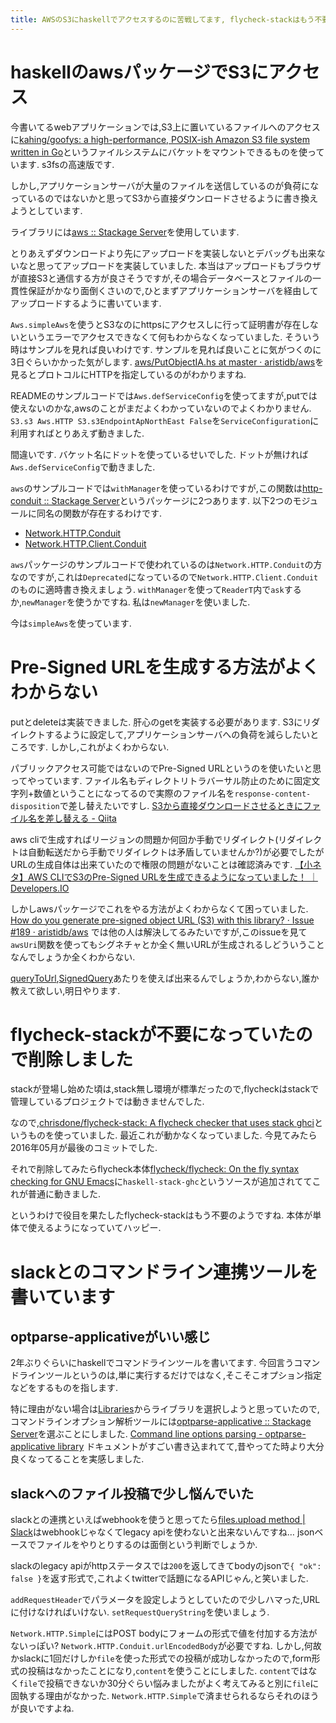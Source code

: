 ```yaml
---
title: AWSのS3にhaskellでアクセスするのに苦戦してます, flycheck-stackはもう不要になってました, optparse-applicativeがいい感じ
---
```


# haskellのawsパッケージでS3にアクセス

今書いてるwebアプリケーションでは,S3上に置いているファイルへのアクセスに[kahing/goofys: a high-performance, POSIX-ish Amazon S3 file system written in Go](https://github.com/kahing/goofys/)というファイルシステムにバケットをマウントできるものを使っています.
s3fsの高速版です.

しかし,アプリケーションサーバが大量のファイルを送信しているのが負荷になっているのではないかと思ってS3から直接ダウンロードさせるように書き換えようとしています.

ライブラリには[aws :: Stackage Server](https://www.stackage.org/package/aws)を使用しています.

とりあえずダウンロードより先にアップロードを実装しないとデバッグも出来ないなと思ってアップロードを実装していました.
本当はアップロードもブラウザが直接S3と通信する方が良さそうですが,その場合データベースとファイルの一貫性保証がかなり面倒くさいので,ひとまずアプリケーションサーバを経由してアップロードするように書いています.

`Aws.simpleAws`を使うとS3なのにhttpsにアクセスしに行って証明書が存在しないというエラーでアクセスできなくて何もわからなくなっていました.
そういう時はサンプルを見れば良いわけです.
サンプルを見れば良いことに気がつくのに3日ぐらいかかった気がします.
[aws/PutObjectIA.hs at master · aristidb/aws](https://github.com/aristidb/aws/blob/master/Examples/PutObjectIA.hs)を見るとプロトコルにHTTPを指定しているのがわかりますね.

READMEのサンプルコードでは`Aws.defServiceConfig`を使ってますが,putでは使えないのかな,awsのことがまだよくわかっていないのでよくわかりません.
`S3.s3 Aws.HTTP S3.s3EndpointApNorthEast False`を`ServiceConfiguration`に利用すればとりあえず動きました.

間違いです.
バケット名にドットを使っているせいでした.
ドットが無ければ`Aws.defServiceConfig`で動きました.

`aws`のサンプルコードでは`withManager`を使っているわけですが,この関数は[http-conduit :: Stackage Server](https://www.stackage.org/package/http-conduit)というパッケージに2つあります.
以下2つのモジュールに同名の関数が存在するわけです.

* [Network.HTTP.Conduit](https://www.stackage.org/haddock/lts-9.2/http-conduit-2.2.3.2/Network-HTTP-Conduit.html#v:withManager)
* [Network.HTTP.Client.Conduit](https://www.stackage.org/haddock/lts-9.2/http-conduit-2.2.3.2/Network-HTTP-Client-Conduit.html#v:withManager)

`aws`パッケージのサンプルコードで使われているのは`Network.HTTP.Conduit`の方なのですが,これは`Deprecated`になっているので`Network.HTTP.Client.Conduit`のものに適時書き換えましょう.
`withManager`を使って`ReaderT`内で`ask`するか,`newManager`を使うかですね.
私は`newManager`を使いました.

今は`simpleAws`を使っています.

# Pre-Signed URLを生成する方法がよくわからない

putとdeleteは実装できました.
肝心のgetを実装する必要があります.
S3にリダイレクトするように設定して,アプリケーションサーバへの負荷を減らしたいところです.
しかし,これがよくわからない.

パブリックアクセス可能ではないのでPre-Signed URLというのを使いたいと思ってやっています.
ファイル名もディレクトリトラバーサル防止のために固定文字列+数値ということになってるので実際のファイル名を`response-content-disposition`で差し替えたいですし.
[S3から直接ダウンロードさせるときにファイル名を差し替える - Qiita](http://qiita.com/kitar/items/166896357f50f4fe0a95)

aws cliで生成すればリージョンの問題か何回か手動でリダイレクト(リダイレクトは自動転送だから手動でリダイレクトは矛盾していませんか?)が必要でしたがURLの生成自体は出来ていたので権限の問題がないことは確認済みです.
[【小ネタ】AWS CLIでS3のPre-Signed URLを生成できるようになっていました！ ｜ Developers.IO](http://dev.classmethod.jp/cloud/aws/generate-s3-pre-signed-url-by-aws-cli/)

しかしawsパッケージでこれをやる方法がよくわからなくて困っていました.
[How do you generate pre-signed object URL (S3) with this library? · Issue #189 · aristidb/aws](https://github.com/aristidb/aws/issues/189)
では他の人は解決してるみたいですが,このissueを見て`awsUri`関数を使ってもシグネチャとか全く無いURLが生成されるしどういうことなんでしょうか全くわからない.

[queryToUrl](https://www.stackage.org/haddock/lts-9.2/aws-0.16/Aws-Core.html#v:queryToUri),[SignedQuery](https://www.stackage.org/haddock/lts-9.2/aws-0.16/Aws-Core.html#t:SignedQuery)あたりを使えば出来るんでしょうか,わからない,誰か教えて欲しい,明日やります.

# flycheck-stackが不要になっていたので削除しました

stackが登場し始めた頃は,stack無し環境が標準だったので,flycheckはstackで管理しているプロジェクトでは動きませんでした.

なので,[chrisdone/flycheck-stack: A flycheck checker that uses stack ghci](https://github.com/chrisdone/flycheck-stack)というものを使っていました.
最近これが動かなくなっていました.
今見てみたら2016年05月が最後のコミットでした.

それで削除してみたらflycheck本体[flycheck/flycheck: On the fly syntax checking for GNU Emacs](https://github.com/flycheck/flycheck)に`haskell-stack-ghc`というソースが追加されててこれが普通に動きました.

というわけで役目を果たしたflycheck-stackはもう不要のようですね.
本体が単体で使えるようになっていてハッピー.

# slackとのコマンドライン連携ツールを書いています

## optparse-applicativeがいい感じ

2年ぶりぐらいにhaskellでコマンドラインツールを書いてます.
今回言うコマンドラインツールというのは,単に実行するだけではなく,そこそこオプション指定などをするものを指します.

特に理由がない場合は[Libraries](https://haskell-lang.org/libraries)からライブラリを選択しようと思っていたので,コマンドラインオプション解析ツールには[optparse-applicative :: Stackage Server](https://www.stackage.org/package/optparse-applicative)を選ぶことにしました.
[Command line options parsing - optparse-applicative library](https://haskell-lang.org/library/optparse-applicative)
ドキュメントがすごい書き込まれてて,昔やってた時より大分良くなってることを実感しました.

## slackへのファイル投稿で少し悩んでいた

slackとの連携といえばwebhookを使うと思ってたら[files.upload method | Slack](https://api.slack.com/methods/files.upload)はwebhookじゃなくてlegacy apiを使わないと出来ないんですね…
jsonベースでファイルをやりとりするのは面倒という判断でしょうか.

slackのlegacy apiがhttpステータスでは`200`を返してきてbodyのjsonで`{ "ok": false }`を返す形式で,これよくtwitterで話題になるAPIじゃん,と笑いました.

`addRequestHeader`でパラメータを設定しようとしていたので少しハマった,URLに付けなければいけない.
`setRequestQueryString`を使いましょう.

`Network.HTTP.Simple`にはPOST bodyにフォームの形式で値を付加する方法がないっぽい?
`Network.HTTP.Conduit.urlEncodedBody`が必要ですね.
しかし,何故かslackに1回だけしか`file`を使った形式での投稿が成功しなかったので,form形式の投稿はなかったことになり,`content`を使うことにしました.
`content`ではなく`file`で投稿できないか30分ぐらい悩みましたがよく考えてみると別に`file`に固執する理由がなかった.
`Network.HTTP.Simple`で済ませられるならそれのほうが良いですよね.
